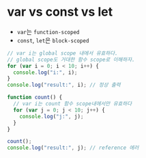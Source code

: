 # var vs const vs let

- `var`는 `function-scoped`
- `const`, `let`은 `block-scoped`

```javascript
// var i는 global scope 내에서 유효하다.
// global scope도 거대한 함수 scope로 이해하자.
for (var i = 0; i < 10; i++) {
  console.log("i:", i);
}
console.log("result:", i); // 정상 출력

function count() {
  // var i는 count 함수 scope내에서만 유효하다
  for (var j = 0; j < 10; j++) {
    console.log("j:", j);
  }
}

count();
console.log("result:", j); // reference 에러
```
